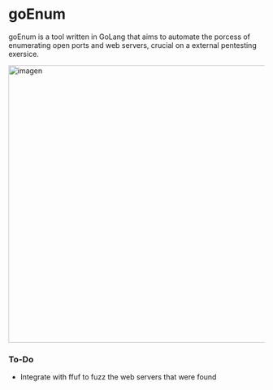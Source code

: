 # goEnum

goEnum is a tool written in GoLang that aims to automate the porcess of enumerating open ports and web servers, crucial on a external pentesting exersice.

<img width="546" alt="imagen" src="https://github.com/l0w3/goEnum/assets/36468579/25abce97-1ca3-4a0d-b7ce-d9f0c9744156">



### To-Do

- Integrate with ffuf to fuzz the web servers that were found
